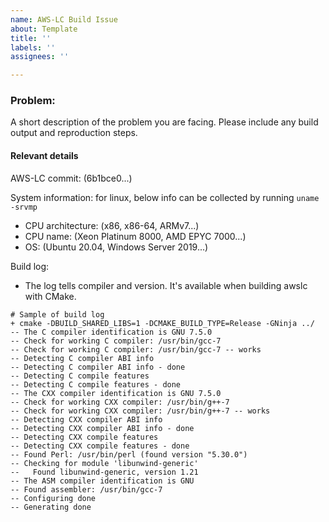 ```yaml
---
name: AWS-LC Build Issue
about: Template
title: ''
labels: ''
assignees: ''

---
```


### Problem:

A short description of the problem you are facing. Please include any build output and reproduction steps.

#### Relevant details
AWS-LC commit: (6b1bce0...)

System information: for linux, below info can be collected by running `uname -srvmp`
 * CPU architecture: (x86, x86-64, ARMv7...)  
 * CPU name: (Xeon Platinum 8000, AMD EPYC 7000...)  
 * OS: (Ubuntu 20.04, Windows Server 2019...)  

Build log: 
 * The log tells compiler and version. It's available when building awslc with CMake.
```text
# Sample of build log
+ cmake -DBUILD_SHARED_LIBS=1 -DCMAKE_BUILD_TYPE=Release -GNinja ../
-- The C compiler identification is GNU 7.5.0
-- Check for working C compiler: /usr/bin/gcc-7
-- Check for working C compiler: /usr/bin/gcc-7 -- works
-- Detecting C compiler ABI info
-- Detecting C compiler ABI info - done
-- Detecting C compile features
-- Detecting C compile features - done
-- The CXX compiler identification is GNU 7.5.0
-- Check for working CXX compiler: /usr/bin/g++-7
-- Check for working CXX compiler: /usr/bin/g++-7 -- works
-- Detecting CXX compiler ABI info
-- Detecting CXX compiler ABI info - done
-- Detecting CXX compile features
-- Detecting CXX compile features - done
-- Found Perl: /usr/bin/perl (found version "5.30.0") 
-- Checking for module 'libunwind-generic'
--   Found libunwind-generic, version 1.21
-- The ASM compiler identification is GNU
-- Found assembler: /usr/bin/gcc-7
-- Configuring done
-- Generating done
```
